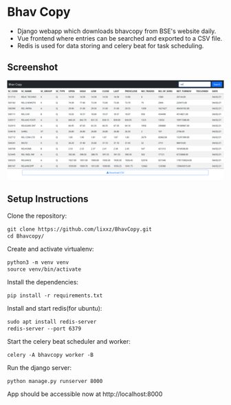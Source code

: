 # Bhav Copy
- Django webapp which downloads bhavcopy from BSE's website daily. 
- Vue frontend where entries can be searched and exported to a CSV file.
- Redis is used for data storing and celery beat for task scheduling.

## Screenshot
![Demo](image.PNG)

## Setup Instructions
Clone the repository:
```
git clone https://github.com/lixxz/BhavCopy.git
cd Bhavcopy/
```

Create and activate virtualenv:
```
python3 -m venv venv
source venv/bin/activate
```

Install the dependencies:
```
pip install -r requirements.txt
```

Install and start redis(for ubuntu):
```
sudo apt install redis-server
redis-server --port 6379
```

Start the celery beat scheduler and worker:
```
celery -A bhavcopy worker -B
```

Run the django server:
```
python manage.py runserver 8000
```
App should be accessible now at http://localhost:8000